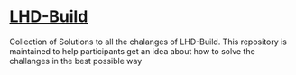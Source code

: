 # [LHD-Build](https://localhackday.mlh.io/build)
Collection of Solutions to all the chalanges of LHD-Build. This repository is maintained to help participants get an idea about how to solve the challanges in the best possible way
